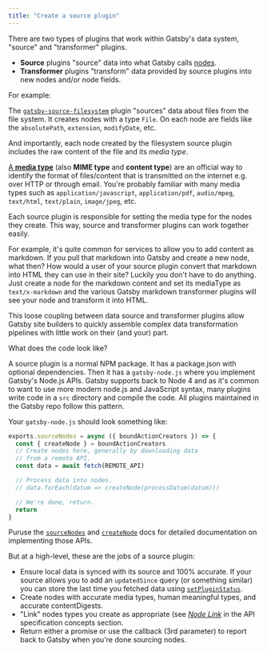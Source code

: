 ```yaml
---
title: "Create a source plugin"
---
```


There are two types of plugins that work within Gatsby's data system, "source" and "transformer" plugins.

* **Source** plugins "source" data into what Gatsby calls [nodes](/docs/node-interface/).
* **Transformer** plugins "transform" data provided by source plugins into new nodes and/or node fields.

For example:

The [`gatsby-source-filesystem`](/docs/packages/gatsby-source-filesystem/)
plugin "sources" data about files from the file system. It creates nodes with
a type `File`. On each node are fields like the `absolutePath`, `extension`,
`modifyDate`, etc.

And importantly, each node created by the filesystem source plugin includes the
raw content of the file and its *media type*.

[A **media type**](https://en.wikipedia.org/wiki/Media_type) (also **MIME
type** and **content type**) are an official way to identify the format of
files/content that is transmitted on the internet e.g. over HTTP or through
email. You're probably familiar with many media types such as `application/javascript`,
`application/pdf`, `audio/mpeg`, `text/html`, `text/plain`, `image/jpeg`, etc.

Each source plugin is responsible for setting the media type for the nodes they
create. This way, source and transformer plugins can work together easily.

For example, it's quite common for services to allow you to add content as markdown.
If you pull that markdown into Gatsby and create a new node, what then? How would
a user of your source plugin convert that markdown into HTML they can use in
their site? Luckily you don't have to do anything. Just create a node for the markdown
content and set its mediaType as `text/x-markdown` and the various Gatsby markdown transformer
plugins will see your node and transform it into HTML.

This loose coupling between data source and transformer plugins allow Gatsby site
builders to quickly assemble complex data transformation pipelines with little
work on their (and your) part.

What does the code look like?

A source plugin is a normal NPM package. It has a package.json with optional dependencies.
Then it has a `gatsby-node.js` where you implement Gatsby's Node.js APIs. Gatsby supports
back to Node 4 and as it's common to want to use more modern node.js and JavaScript syntax,
many plugins write code in a `src` directory and compile the code. All plugins
maintained in the Gatsby repo follow this pattern.

Your `gatsby-node.js` should look something like:

```javascript
exports.sourceNodes = async ({ boundActionCreators }) => {
  const { createNode } = boundActionCreators
  // Create nodes here, generally by downloading data
  // from a remote API.
  const data = await fetch(REMOTE_API)

  // Process data into nodes.
  // data.forEach(datum => createNode(processDatum(datum)))

  // We're done, return.
  return
}
```

Puruse the [`sourceNodes`](/docs/node-apis/#sourceNodes) and
[`createNode`](/docs/bound-action-creators/#createNode) docs for detailed documentation
on implementing those APIs.

But at a high-level, these are the jobs of a source plugin:

* Ensure local data is synced with its source and 100% accurate. If your
source allows you to add an `updatedSince` query (or something similar) you
can store the last time you fetched data using [`setPluginStatus`](/docs/bound-action-creators/#setPluginStatus).
* Create nodes with accurate media types, human meaningful types, and accurate contentDigests.
* "Link" nodes types you create as appropriate (see [*Node
Link*](/docs/api-specification/) in the API specification concepts section.
* Return either a promise or use the callback (3rd parameter) to report
back to Gatsby when you're done sourcing nodes.
